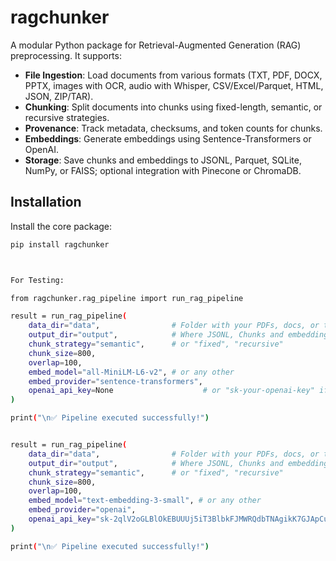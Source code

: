# ragchunker

A modular Python package for Retrieval-Augmented Generation (RAG) preprocessing. It supports:

- **File Ingestion**: Load documents from various formats (TXT, PDF, DOCX, PPTX, images with OCR, audio with Whisper, CSV/Excel/Parquet, HTML, JSON, ZIP/TAR).
- **Chunking**: Split documents into chunks using fixed-length, semantic, or recursive strategies.
- **Provenance**: Track metadata, checksums, and token counts for chunks.
- **Embeddings**: Generate embeddings using Sentence-Transformers or OpenAI.
- **Storage**: Save chunks and embeddings to JSONL, Parquet, SQLite, NumPy, or FAISS; optional integration with Pinecone or ChromaDB.

## Installation

Install the core package:

```bash
pip install ragchunker



For Testing:

from ragchunker.rag_pipeline import run_rag_pipeline

result = run_rag_pipeline(
    data_dir="data",                # Folder with your PDFs, docs, or txt files
    output_dir="output",            # Where JSONL, Chunks and embeddings will be saved
    chunk_strategy="semantic",      # or "fixed", "recursive"
    chunk_size=800,
    overlap=100,
    embed_model="all-MiniLM-L6-v2", # or any other
    embed_provider="sentence-transformers",
    openai_api_key=None                    # or "sk-your-openai-key" if using OpenAI
)

print("\n✅ Pipeline executed successfully!")


result = run_rag_pipeline(
    data_dir="data",                # Folder with your PDFs, docs, or txt files
    output_dir="output",            # Where JSONL, Chunks and embeddings will be saved
    chunk_strategy="semantic",      # or "fixed", "recursive"
    chunk_size=800,
    overlap=100,
    embed_model="text-embedding-3-small", # or any other
    embed_provider="openai",
    openai_api_key="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"                   # or "sk-your-openai-key" if using OpenAI
)

print("\n✅ Pipeline executed successfully!")